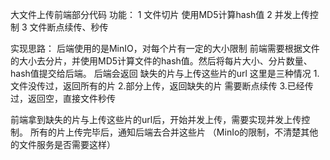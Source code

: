 大文件上传前端部分代码
功能：
1 文件切片 使用MD5计算hash值
2 并发上传控制
3 文件断点续传、秒传

实现思路：
后端使用的是MinIO，对每个片有一定的大小限制
前端需要根据文件的大小去分片，并使用MD5计算文件的hash值。然后将每片大小、分片数量、hash值提交给后端。
后端会返回 缺失的片与上传这些片的url 
这里是三种情况 1.文件没传过，返回所有的片 2.部分上传，返回缺失的片 需要断点续传 3.已经传过，返回空，直接文件秒传

前端拿到缺失的片与上传这些片的url后，开始并发上传，需要实现并发上传控制。
所有的片上传完毕后，通知后端去合并这些片 （MinIo的限制，不清楚其他的文件服务是否需要这样）
